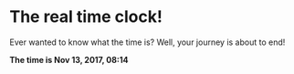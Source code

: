 # The real time clock!

Ever wanted to know what the time is? Well, your journey is about to end!

**The time is Nov 13, 2017, 08:14**